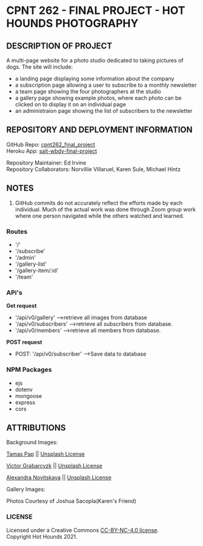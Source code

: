 # CPNT 262 - FINAL PROJECT - HOT HOUNDS PHOTOGRAPHY

##  DESCRIPTION OF PROJECT 

A multi-page website for a photo studio dedicated to taking pictures of dogs.  The site will include:  
  -  a landing page displaying some information about the company  
  -  a subscription page allowing a user to subscribe to a monthly newsletter
  -  a team page showing the four photographers at the studio  
  -  a gallery page showing example photos, where each photo can be clicked on to display it on an individual page 
  -  an administraion page showing the list of subscribers to the newsletter  

##  REPOSITORY AND DEPLOYMENT INFORMATION  

GitHub Repo:  [cpnt262_final_project](https://github.com/edirvine333/cpnt262_final_project)  
Heroku App:  [sait-wbdv-final-project](https://sait-wbdv-final-project.herokuapp.com/)  

Repository Maintainer:  Ed Irvine  
Repository Collaborators:  Norvillie Villaruel, Karen Sule, Michael Hintz  

## NOTES  

1.  GitHub commits do not accurately reflect the efforts made by each individual.  Much of the actual work was done through Zoom group work where one person navigated while the others watched and learned.  

### Routes  
- '/'  
- '/subscribe'  
- '/admin'  
- '/gallery-list'  
- '/gallery-item/:id'  
- '/team' 

### APi's
**Get request**
- '/api/v0/gallery' -->retrieve all images from database
- '/api/v0/subscribers'  -->retrieve all subscribers from database.
- '/api/v0/members' -->retrieve all members from database.

**POST request**
- POST: '/api/v0/subscriber'  -->Save data to database

### NPM Packages  
- ejs    
- dotenv    
- mongoose    
- express 
- cors   


## ATTRIBUTIONS

Background Images:

[Tamas Pap]( https://unsplash.com/photos/RSZsLKXrWjA) || [Unsplash License](https://unsplash.com/license)

[Victor Grabarcyzk](https://unsplash.com/photos/N04FIfHhv_k) || [Unsplash License](https://unsplash.com/license)

[Alexandra Novitskaya](https://unsplash.com/photos/3FCNwDf4P0w) || [Unsplash License](https://unsplash.com/license)

Gallery Images: 

Photos Courtesy of Joshua Sacopla(Karen's Friend)

### LICENSE  
Licensed under a Creative Commons [CC-BY-NC-4.0 license](https://creativecommons.org/licenses/by-nc/4.0/).  
Copyright Hot Hounds 2021.


